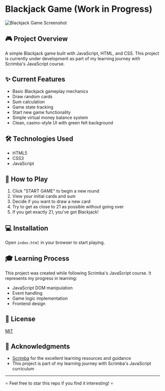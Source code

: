 # Blackjack Game (Work in Progress)

![Blackjack Game Screenshot](![preview](image.png))

## 🎮 Project Overview

A simple Blackjack game built with JavaScript, HTML, and CSS. This project is currently under development as part of my learning journey with Scrimba's JavaScript course.

## ✨ Current Features

- Basic Blackjack gameplay mechanics
- Draw random cards
- Sum calculation
- Game state tracking
- Start new game functionality
- Simple virtual money balance system
- Clean, casino-style UI with green felt background


## 🛠️ Technologies Used

- HTML5
- CSS3
- JavaScript

## 🚀 How to Play

1. Click "START GAME" to begin a new round
2. View your initial cards and sum
3. Decide if you want to draw a new card
4. Try to get as close to 21 as possible without going over
5. If you get exactly 21, you've got Blackjack!

## 💻 Installation

Open `index.html` in your browser to start playing.

## 🎓 Learning Process

This project was created while following Scrimba's JavaScript course. It represents my progress in learning:

- JavaScript DOM manipulation
- Event handling
- Game logic implementation
- Frontend design

## 📝 License

[MIT](LICENSE)

## 🙏 Acknowledgments

- [Scrimba](https://scrimba.com/) for the excellent learning resources and guidance
- This project is part of my learning journey with Scrimba's JavaScript curriculum

---

⭐ Feel free to star this repo if you find it interesting! ⭐
